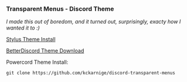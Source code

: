 ### Transparent Menus - Discord Theme

*I made this out of boredom, and it turned out, surprisingly, exacty how I wanted it to :)*


[Stylus Theme Install](https://github.com/kckarnige/discord-transparent-menus/raw/main/index.user.css)

[BetterDiscord Theme Download](https://betterdiscord.net/ghdl/?url=https://raw.githubusercontent.com/kckarnige/discord-transparent-menus/main/transparentmenu.theme.css)

Powercord Theme Install:

```git clone https://github.com/kckarnige/discord-transparent-menus```
